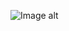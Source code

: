 ![Image alt](https://github.com/VladBoG007/My-images-in-sites-and-repositoryes/blob/main/images_prewies/img1_site33.jpg)
